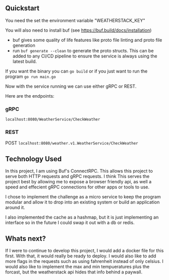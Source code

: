 ## Quickstart

You need the set the environment variable "WEATHERSTACK_KEY"

You will also need to install buf (see <https://buf.build/docs/installation>)

- buf gives some quality of life features like proto file linting and proto file generation
- run `buf generate --clean` to generate the proto structs. This can be added to any CI/CD pipeline to ensure the service is always using the latest build.

If you want the binary you can `go build` or if you just want to run the program `go run main.go`

Now with the service running we can use either gRPC or REST.

Here are the endpoints:

### gRPC

`localhost:8080/WeatherService/CheckWeather`

### REST

POST `localhost:8080/weather.v1.WeatherService/CheckWeather`

## Technology Used

In this project, I am using Buf's ConnectRPC. This allows this project to serve both HTTP requests and gRPC requests. I think This serves the project best by allowing me to expose a browser friendly api, as well a speed and effecient gRPC connections for other apps
or tools to use.

I chose to implement the challenge as a micro service to keep the program modular and allow it to drop into an existing system or build an
application around it.

I also implemented the cache as a hashmap, but it is just implementing an interface so in the future I could swap it out with a db or redis.

## Whats next?

If I were to continue to develop this project, I would add a docker file for this first. With that, it would really be ready to deploy. I would also like to add more flags in the requests such as using fahrenheit instead of only celsius. I would also like to implement the max and min tempueratures plus the forcast, but the weatherstack api hides that info behind a paywall.
